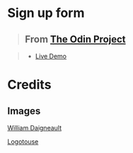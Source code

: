 # Sign up form

> ## From [The Odin Project](https://www.theodinproject.com/paths/full-stack-javascript/courses/intermediate-html-and-css/lessons/sign-up-form)

> - [Live Demo](https://chamara-wijepala.github.io/sign-up-form/)

# Credits

## Images

[William Daigneault](https://unsplash.com/@williamdaigneault)

[Logotouse](https://www.logotouse.com/logo/recOKgX0WSpj7FWf4)
